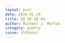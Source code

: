 ```yaml
---
layout: post 
date: 2016-01-24
title: GQ GQ GQ GQ
author: Michael J. Martin
category: poetry
issue: chthonic
---
```


